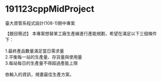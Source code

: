 # 191123cppMidProject
臺大資管系程式設計(108-1)期中專案

【題目簡述】
本專案想替某工廠生產線進行產能規劃，希望在滿足以下三個條件下：<br /><br />
1.最終產品數量滿足當日需求量<br />
2.平衡每一站的生產量、存貨量與使用量<br />
3.每站每日的生產量不得超過產能上限<br /><br />
依輸入的資訊，規畫最佳生產方案。
